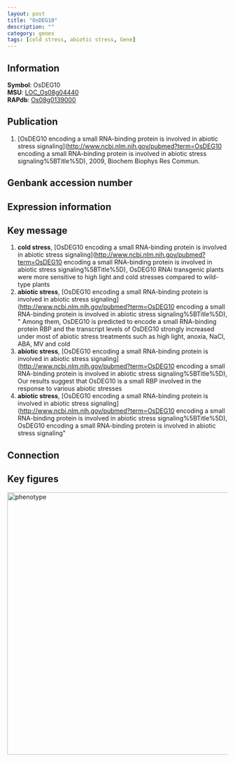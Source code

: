 ```yaml
---
layout: post
title: "OsDEG10"
description: ""
category: genes
tags: [cold stress, abiotic stress, Gene]
---
```


## Information
__Symbol__: OsDEG10  
__MSU__: [LOC_Os08g04440](http://rice.plantbiology.msu.edu/cgi-bin/ORF_infopage.cgi?orf=LOC_Os08g04440)  
__RAPdb__: [Os08g0139000](http://rapdb.dna.affrc.go.jp/viewer/gbrowse_details/irgsp1?name=Os08g0139000)  

## Publication
1. [OsDEG10 encoding a small RNA-binding protein is involved in abiotic stress signaling](http://www.ncbi.nlm.nih.gov/pubmed?term=OsDEG10 encoding a small RNA-binding protein is involved in abiotic stress signaling%5BTitle%5D), 2009, Biochem Biophys Res Commun.

## Genbank accession number

## Expression information

## Key message
1. __cold stress__, [OsDEG10 encoding a small RNA-binding protein is involved in abiotic stress signaling](http://www.ncbi.nlm.nih.gov/pubmed?term=OsDEG10 encoding a small RNA-binding protein is involved in abiotic stress signaling%5BTitle%5D),  OsDEG10 RNAi transgenic plants were more sensitive to high light and cold stresses compared to wild-type plants
2. __abiotic stress__, [OsDEG10 encoding a small RNA-binding protein is involved in abiotic stress signaling](http://www.ncbi.nlm.nih.gov/pubmed?term=OsDEG10 encoding a small RNA-binding protein is involved in abiotic stress signaling%5BTitle%5D), " Among them, OsDEG10 is predicted to encode a small RNA-binding protein RBP and the transcript levels of OsDEG10 strongly increased under most of abiotic stress treatments such as high light, anoxia, NaCl, ABA, MV and cold
3. __abiotic stress__, [OsDEG10 encoding a small RNA-binding protein is involved in abiotic stress signaling](http://www.ncbi.nlm.nih.gov/pubmed?term=OsDEG10 encoding a small RNA-binding protein is involved in abiotic stress signaling%5BTitle%5D),  Our results suggest that OsDEG10 is a small RBP involved in the response to various abiotic stresses
4. __abiotic stress__, [OsDEG10 encoding a small RNA-binding protein is involved in abiotic stress signaling](http://www.ncbi.nlm.nih.gov/pubmed?term=OsDEG10 encoding a small RNA-binding protein is involved in abiotic stress signaling%5BTitle%5D), OsDEG10 encoding a small RNA-binding protein is involved in abiotic stress signaling"

## Connection

## Key figures
<img src="http://ricencode.github.io/images/OsDEG10.pheno.png" alt="phenotype"  style="width: 600px;"/>



